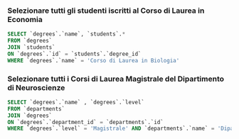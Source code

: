 ### Selezionare tutti gli studenti iscritti al Corso di Laurea in Economia

```SQL
SELECT `degrees`.`name`, `students`.*
FROM `degrees`
JOIN `students`
ON `degrees`.`id` = `students`.`degree_id`
WHERE `degrees`.`name` = 'Corso di Laurea in Biologia'
```

### Selezionare tutti i Corsi di Laurea Magistrale del Dipartimento di Neuroscienze

```SQL
SELECT `degrees`.`name` , `degrees`.`level`
FROM `departments`
JOIN `degrees`
ON `degrees`.`department_id` = `departments`.`id`
WHERE `degrees`.`level` = 'Magistrale' AND `departments`.`name` = 'Dipartimento di Neuroscienze'
```